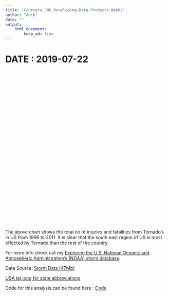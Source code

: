 ```yaml
---
title: 'Coursera_JHU_Developing-Data-Products_Week2'
author: "Anik"
date: ""
output:
    html_document:
        keep_md: true
---
```



# DATE : 2019-07-22  

<!--html_preserve--><div id="htmlwidget-d26ae30947dad03d717e" style="width:672px;height:480px;" class="leaflet html-widget"></div>
<script type="application/json" data-for="htmlwidget-d26ae30947dad03d717e">{"x":{"options":{"crs":{"crsClass":"L.CRS.EPSG3857","code":null,"proj4def":null,"projectedBounds":null,"options":{}}},"setView":[[37.8,-96],4,[]],"calls":[{"method":"addTiles","args":["//{s}.tile.openstreetmap.org/{z}/{x}/{y}.png",null,null,{"minZoom":0,"maxZoom":18,"tileSize":256,"subdomains":"abc","errorTileUrl":"","tms":false,"noWrap":false,"zoomOffset":0,"zoomReverse":false,"opacity":1,"zIndex":1,"detectRetina":false,"attribution":"&copy; <a href=\"http://openstreetmap.org\">OpenStreetMap<\/a> contributors, <a href=\"http://creativecommons.org/licenses/by-sa/2.0/\">CC-BY-SA<\/a>"}]},{"method":"addCircles","args":[[32.6010112,34.1682185,34.7519275,37.2718745,38.9979339,41.5187835,27.9757279,32.6781248,20.46,45.4945756,39.739318,39.7662195,41.9383166,38.4987789,37.8222935,30.9733766,45.2185133,38.8063524,42.0629398,44.9435598,46.4418595,32.5851062,38.3046615,46.6797995,41.5008195,44.0012306,40.1430058,34.1662325,40.7056258,35.2145629,47.4678819,40.1903624,35.3097654,44.1419049,40.9945928,33.62505,44.2126995,35.830521,31.1693363,39.4997605,38.0033855,38.9201705,44.7862968,43.000325],[-86.6807365,-111.930907,-92.1313784,-119.2704153,-105.550567,-72.757507,-83.8330166,-83.2229757,-157.505,-114.1424303,-89.504139,-86.441277,-93.389798,-98.3200779,-85.7682399,-91.4299097,-69.0148656,-77.2684162,-71.718067,-86.4158049,-93.3655146,-89.8772196,-92.437099,-110.044783,-99.680902,-71.5799231,-74.7311156,-106.0260685,-73.97968,-79.8912675,-100.3022655,-82.6692525,-98.7165585,-120.5380993,-77.6046984,-80.9470381,-100.2471641,-85.9785989,-100.0768425,-111.547028,-79.4587861,-80.1816905,-89.8267049,-107.5545669],[323100,800,141000,500,11800,400,71000,119100,100,300,45900,55700,43800,44200,46500,48400,100,19300,40000,14700,26400,89800,205900,400,12900,500,300,5000,14100,70600,3800,28500,167200,500,16600,24000,22000,207100,65100,8800,45300,2400,20900,1900],null,null,{"interactive":true,"className":"","stroke":true,"color":"Blue","weight":1,"opacity":0.5,"fill":true,"fillColor":"Blue","fillOpacity":0.2},["Alabama","Arizona","Arkansas","California","Colorado","Connecticut","Florida","Georgia","Hawaii","Idaho","Illinois","Indiana","Iowa","Kansas","Kentucky","Louisiana","Maine","Maryland","Massachusetts","Michigan","Minnesota","Mississippi","Missouri","Montana","Nebraska","New Hampshire","New Jersey","New Mexico","New York","North Carolina","North Dakota","Ohio","Oklahoma","Oregon","Pennsylvania","South Carolina","South Dakota","Tennessee","Texas","Utah","Virginia","West Virginia","Wisconsin","Wyoming"],null,["Alabama | Total Injuries :  3231 | Total fatalities :  335","Arizona | Total Injuries :  8 | Total fatalities :  0","Arkansas | Total Injuries :  1410 | Total fatalities :  98","California | Total Injuries :  5 | Total fatalities :  0","Colorado | Total Injuries :  118 | Total fatalities :  3","Connecticut | Total Injuries :  4 | Total fatalities :  0","Florida | Total Injuries :  710 | Total fatalities :  76","Georgia | Total Injuries :  1191 | Total fatalities :  83","Hawaii | Total Injuries :  1 | Total fatalities :  0","Idaho | Total Injuries :  3 | Total fatalities :  0","Illinois | Total Injuries :  459 | Total fatalities :  21","Indiana | Total Injuries :  557 | Total fatalities :  31","Iowa | Total Injuries :  438 | Total fatalities :  20","Kansas | Total Injuries :  442 | Total fatalities :  37","Kentucky | Total Injuries :  465 | Total fatalities :  20","Louisiana | Total Injuries :  484 | Total fatalities :  22","Maine | Total Injuries :  1 | Total fatalities :  0","Maryland | Total Injuries :  193 | Total fatalities :  5","Massachusetts | Total Injuries :  400 | Total fatalities :  6","Michigan | Total Injuries :  147 | Total fatalities :  6","Minnesota | Total Injuries :  264 | Total fatalities :  12","Mississippi | Total Injuries :  898 | Total fatalities :  63","Missouri | Total Injuries :  2059 | Total fatalities :  233","Montana | Total Injuries :  4 | Total fatalities :  2","Nebraska | Total Injuries :  129 | Total fatalities :  3","New Hampshire | Total Injuries :  5 | Total fatalities :  1","New Jersey | Total Injuries :  3 | Total fatalities :  1","New Mexico | Total Injuries :  50 | Total fatalities :  2","New York | Total Injuries :  141 | Total fatalities :  1","North Carolina | Total Injuries :  706 | Total fatalities :  44","North Dakota | Total Injuries :  38 | Total fatalities :  3","Ohio | Total Injuries :  285 | Total fatalities :  18","Oklahoma | Total Injuries :  1672 | Total fatalities :  76","Oregon | Total Injuries :  5 | Total fatalities :  0","Pennsylvania | Total Injuries :  166 | Total fatalities :  6","South Carolina | Total Injuries :  240 | Total fatalities :  12","South Dakota | Total Injuries :  220 | Total fatalities :  7","Tennessee | Total Injuries :  2071 | Total fatalities :  184","Texas | Total Injuries :  651 | Total fatalities :  59","Utah | Total Injuries :  88 | Total fatalities :  1","Virginia | Total Injuries :  453 | Total fatalities :  11","West Virginia | Total Injuries :  24 | Total fatalities :  1","Wisconsin | Total Injuries :  209 | Total fatalities :  6","Wyoming | Total Injuries :  19 | Total fatalities :  2"],{"interactive":false,"permanent":false,"direction":"auto","opacity":1,"offset":[0,0],"textsize":"10px","textOnly":false,"className":"","sticky":true},null,null]},{"method":"addCircles","args":[[32.6010112,34.1682185,34.7519275,37.2718745,38.9979339,41.5187835,27.9757279,32.6781248,20.46,45.4945756,39.739318,39.7662195,41.9383166,38.4987789,37.8222935,30.9733766,45.2185133,38.8063524,42.0629398,44.9435598,46.4418595,32.5851062,38.3046615,46.6797995,41.5008195,44.0012306,40.1430058,34.1662325,40.7056258,35.2145629,47.4678819,40.1903624,35.3097654,44.1419049,40.9945928,33.62505,44.2126995,35.830521,31.1693363,39.4997605,38.0033855,38.9201705,44.7862968,43.000325],[-86.6807365,-111.930907,-92.1313784,-119.2704153,-105.550567,-72.757507,-83.8330166,-83.2229757,-157.505,-114.1424303,-89.504139,-86.441277,-93.389798,-98.3200779,-85.7682399,-91.4299097,-69.0148656,-77.2684162,-71.718067,-86.4158049,-93.3655146,-89.8772196,-92.437099,-110.044783,-99.680902,-71.5799231,-74.7311156,-106.0260685,-73.97968,-79.8912675,-100.3022655,-82.6692525,-98.7165585,-120.5380993,-77.6046984,-80.9470381,-100.2471641,-85.9785989,-100.0768425,-111.547028,-79.4587861,-80.1816905,-89.8267049,-107.5545669],[134000,0,39200,0,1200,0,30400,33200,0,0,8400,12400,8000,14800,8000,8800,0,2000,2400,2400,4800,25200,93200,800,1200,400,400,800,400,17600,1200,7200,30400,0,2400,4800,2800,73600,23600,400,4400,400,2400,800],null,null,{"interactive":true,"className":"","stroke":true,"color":"red","weight":1,"opacity":0.5,"fill":true,"fillColor":"red","fillOpacity":0.2},["Alabama","Arizona","Arkansas","California","Colorado","Connecticut","Florida","Georgia","Hawaii","Idaho","Illinois","Indiana","Iowa","Kansas","Kentucky","Louisiana","Maine","Maryland","Massachusetts","Michigan","Minnesota","Mississippi","Missouri","Montana","Nebraska","New Hampshire","New Jersey","New Mexico","New York","North Carolina","North Dakota","Ohio","Oklahoma","Oregon","Pennsylvania","South Carolina","South Dakota","Tennessee","Texas","Utah","Virginia","West Virginia","Wisconsin","Wyoming"],null,["Alabama | Total Injuries :  3231 | Total fatalities :  335","Arizona | Total Injuries :  8 | Total fatalities :  0","Arkansas | Total Injuries :  1410 | Total fatalities :  98","California | Total Injuries :  5 | Total fatalities :  0","Colorado | Total Injuries :  118 | Total fatalities :  3","Connecticut | Total Injuries :  4 | Total fatalities :  0","Florida | Total Injuries :  710 | Total fatalities :  76","Georgia | Total Injuries :  1191 | Total fatalities :  83","Hawaii | Total Injuries :  1 | Total fatalities :  0","Idaho | Total Injuries :  3 | Total fatalities :  0","Illinois | Total Injuries :  459 | Total fatalities :  21","Indiana | Total Injuries :  557 | Total fatalities :  31","Iowa | Total Injuries :  438 | Total fatalities :  20","Kansas | Total Injuries :  442 | Total fatalities :  37","Kentucky | Total Injuries :  465 | Total fatalities :  20","Louisiana | Total Injuries :  484 | Total fatalities :  22","Maine | Total Injuries :  1 | Total fatalities :  0","Maryland | Total Injuries :  193 | Total fatalities :  5","Massachusetts | Total Injuries :  400 | Total fatalities :  6","Michigan | Total Injuries :  147 | Total fatalities :  6","Minnesota | Total Injuries :  264 | Total fatalities :  12","Mississippi | Total Injuries :  898 | Total fatalities :  63","Missouri | Total Injuries :  2059 | Total fatalities :  233","Montana | Total Injuries :  4 | Total fatalities :  2","Nebraska | Total Injuries :  129 | Total fatalities :  3","New Hampshire | Total Injuries :  5 | Total fatalities :  1","New Jersey | Total Injuries :  3 | Total fatalities :  1","New Mexico | Total Injuries :  50 | Total fatalities :  2","New York | Total Injuries :  141 | Total fatalities :  1","North Carolina | Total Injuries :  706 | Total fatalities :  44","North Dakota | Total Injuries :  38 | Total fatalities :  3","Ohio | Total Injuries :  285 | Total fatalities :  18","Oklahoma | Total Injuries :  1672 | Total fatalities :  76","Oregon | Total Injuries :  5 | Total fatalities :  0","Pennsylvania | Total Injuries :  166 | Total fatalities :  6","South Carolina | Total Injuries :  240 | Total fatalities :  12","South Dakota | Total Injuries :  220 | Total fatalities :  7","Tennessee | Total Injuries :  2071 | Total fatalities :  184","Texas | Total Injuries :  651 | Total fatalities :  59","Utah | Total Injuries :  88 | Total fatalities :  1","Virginia | Total Injuries :  453 | Total fatalities :  11","West Virginia | Total Injuries :  24 | Total fatalities :  1","Wisconsin | Total Injuries :  209 | Total fatalities :  6","Wyoming | Total Injuries :  19 | Total fatalities :  2"],{"interactive":false,"permanent":false,"direction":"auto","opacity":1,"offset":[0,0],"textsize":"10px","textOnly":false,"className":"","sticky":true},null,null]},{"method":"addLegend","args":[{"colors":["blue","red"],"labels":["Total Injuries","Total fatalities"],"na_color":null,"na_label":"NA","opacity":1,"position":"bottomleft","type":"unknown","title":"Legend","extra":null,"layerId":null,"className":"info legend","group":null}]}],"limits":{"lat":[20.46,47.4678819],"lng":[-157.505,-69.0148656]}},"evals":[],"jsHooks":[]}</script><!--/html_preserve-->
  
The above chart shows the total no of injuries and fatalities from Tornado’s in US from 1996 to 2011. It is clear that the south east region of US is most effected by Tornado than the rest of the country. 

For more info check out my [Exploring the U.S. National Oceanic and Atmospheric Administration’s (NOAA) storm database](https://rpubs.com/Anik_Mallick/EDA_of_NOAA).  

Data Source: [Storm Data [47Mb]](https://d396qusza40orc.cloudfront.net/repdata%2Fdata%2FStormData.csv.bz2)  

[USA lat,long for state abbreviations](https://www.kaggle.com/washimahmed/usa-latlong-for-state-abbreviations/downloads/usa-latlong-for-state-abbreviations.zip/1)

Code for this analysis can be found here : [Code](https://github.com/AnikMallick/DDP_Coursera/tree/master/Week%202)
